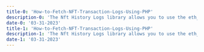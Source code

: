 ```yaml
---
title-0: 'How-to-Fetch-NFT-Transaction-Logs-Using-PHP'
description-0: 'The Nft History Logs library allows you to use the eth_getLogs method with the help of endpoints such as alchemy ...'
date-0: '03-31-2023'
title-1: 'How-to-Fetch-NFT-Transaction-Logs-Using-PHP'
description-1: 'The Nft History Logs library allows you to use the eth_getLogs method with the help of endpoints such as alchemy ...'
date-1: '03-31-2023'
---
```

